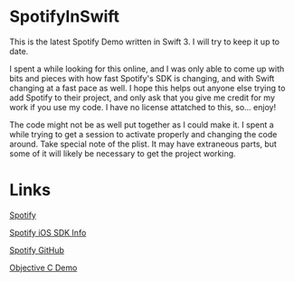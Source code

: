 # SpotifyInSwift
This is the latest Spotify Demo written in Swift 3. I will try to keep it up to date.

I spent a while looking for this online, and I was only able to come up with bits and pieces with how fast Spotify's SDK is changing, and with Swift changing at a fast pace as well. I hope this helps out anyone else trying to add Spotify to their project, and only ask that you give me credit for my work if you use my code. I have no license attatched to this, so... enjoy!

The code might not be as well put together as I could make it. I spent a while trying to get a session to activate properly and changing the code around. Take special note of the plist. It may have extraneous parts, but some of it will likely be necessary to get the project working.


# Links

[Spotify](https://www.spotify.com/)

[Spotify iOS SDK Info](https://developer.spotify.com/technologies/spotify-ios-sdk/)

[Spotify GitHub](https://github.com/spotify/ios-sdk)

[Objective C Demo](https://github.com/spotify/ios-sdk/tree/master/Demo%20Projects/Simple%20Track%20Playback)
